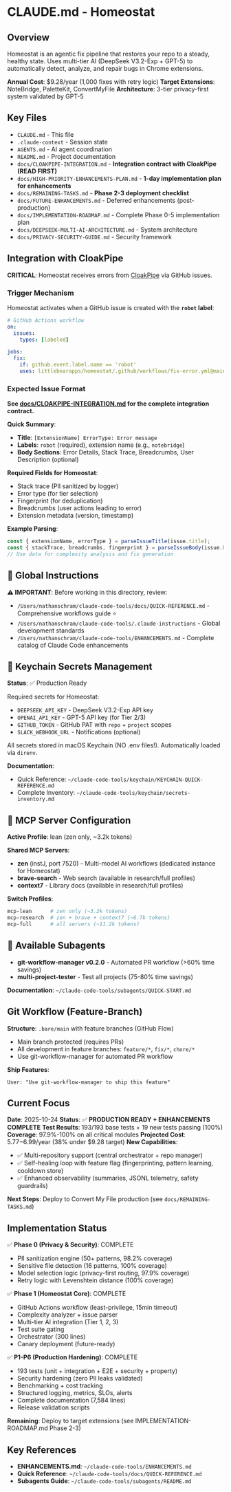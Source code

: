 # CLAUDE.md - Homeostat

## Overview
Homeostat is an agentic fix pipeline that restores your repo to a steady, healthy state. Uses multi-tier AI (DeepSeek V3.2-Exp + GPT-5) to automatically detect, analyze, and repair bugs in Chrome extensions.

**Annual Cost**: $9.28/year (1,000 fixes with retry logic)
**Target Extensions**: NoteBridge, PaletteKit, ConvertMyFile
**Architecture**: 3-tier privacy-first system validated by GPT-5

## Key Files
- `CLAUDE.md` - This file
- `.claude-context` - Session state
- `AGENTS.md` - AI agent coordination
- `README.md` - Project documentation
- `docs/CLOAKPIPE-INTEGRATION.md` - **Integration contract with CloakPipe (READ FIRST)**
- `docs/HIGH-PRIORITY-ENHANCEMENTS-PLAN.md` - **1-day implementation plan for enhancements**
- `docs/REMAINING-TASKS.md` - **Phase 2-3 deployment checklist**
- `docs/FUTURE-ENHANCEMENTS.md` - Deferred enhancements (post-production)
- `docs/IMPLEMENTATION-ROADMAP.md` - Complete Phase 0-5 implementation plan
- `docs/DEEPSEEK-MULTI-AI-ARCHITECTURE.md` - System architecture
- `docs/PRIVACY-SECURITY-GUIDE.md` - Security framework

## Integration with CloakPipe

**CRITICAL**: Homeostat receives errors from [CloakPipe](https://github.com/littlebearapps/cloakpipe) via GitHub issues.

### Trigger Mechanism

Homeostat activates when a GitHub issue is created with the **`robot` label**:

```yaml
# GitHub Actions workflow
on:
  issues:
    types: [labeled]

jobs:
  fix:
    if: github.event.label.name == 'robot'
    uses: littlebearapps/homeostat/.github/workflows/fix-error.yml@main
```

### Expected Issue Format

**See [docs/CLOAKPIPE-INTEGRATION.md](docs/CLOAKPIPE-INTEGRATION.md) for the complete integration contract.**

**Quick Summary**:
- **Title**: `[ExtensionName] ErrorType: Error message`
- **Labels**: `robot` (required), extension name (e.g., `notebridge`)
- **Body Sections**: Error Details, Stack Trace, Breadcrumbs, User Description (optional)

**Required Fields for Homeostat**:
- Stack trace (PII sanitized by logger)
- Error type (for tier selection)
- Fingerprint (for deduplication)
- Breadcrumbs (user actions leading to error)
- Extension metadata (version, timestamp)

**Example Parsing**:
```javascript
const { extensionName, errorType } = parseIssueTitle(issue.title);
const { stackTrace, breadcrumbs, fingerprint } = parseIssueBody(issue.body);
// Use data for complexity analysis and fix generation
```

## 📖 Global Instructions

**⚠️ IMPORTANT**: Before working in this directory, review:
- `/Users/nathanschram/claude-code-tools/docs/QUICK-REFERENCE.md` - Comprehensive workflows guide ⭐
- `/Users/nathanschram/claude-code-tools/.claude-instructions` - Global development standards
- `/Users/nathanschram/claude-code-tools/ENHANCEMENTS.md` - Complete catalog of Claude Code enhancements

## 🔐 Keychain Secrets Management

**Status**: ✅ Production Ready

Required secrets for Homeostat:
- `DEEPSEEK_API_KEY` - DeepSeek V3.2-Exp API key
- `OPENAI_API_KEY` - GPT-5 API key (for Tier 2/3)
- `GITHUB_TOKEN` - GitHub PAT with `repo` + `project` scopes
- `SLACK_WEBHOOK_URL` - Notifications (optional)

All secrets stored in macOS Keychain (NO .env files!). Automatically loaded via `direnv`.

**Documentation**:
- Quick Reference: `~/claude-code-tools/keychain/KEYCHAIN-QUICK-REFERENCE.md`
- Complete Inventory: `~/claude-code-tools/keychain/secrets-inventory.md`

## 🤖 MCP Server Configuration

**Active Profile**: lean (zen only, ~3.2k tokens)

**Shared MCP Servers**:
- **zen** (instJ, port 7520) - Multi-model AI workflows (dedicated instance for Homeostat)
- **brave-search** - Web search (available in research/full profiles)
- **context7** - Library docs (available in research/full profiles)

**Switch Profiles**:
```bash
mcp-lean      # zen only (~3.2k tokens)
mcp-research  # zen + brave + context7 (~6.7k tokens)
mcp-full      # all servers (~11.2k tokens)
```

## 🤖 Available Subagents

- **git-workflow-manager v0.2.0** - Automated PR workflow (>60% time savings)
- **multi-project-tester** - Test all projects (75-80% time savings)

**Documentation**: `~/claude-code-tools/subagents/QUICK-START.md`

## Git Workflow (Feature-Branch)

**Structure**: `.bare/main` with feature branches (GitHub Flow)
- Main branch protected (requires PRs)
- All development in feature branches: `feature/*`, `fix/*`, `chore/*`
- Use git-workflow-manager for automated PR workflow

**Ship Features**:
```
User: "Use git-workflow-manager to ship this feature"
```

## Current Focus

**Date**: 2025-10-24
**Status**: ✅ **PRODUCTION READY + ENHANCEMENTS COMPLETE**
**Test Results**: 193/193 base tests + 19 new tests passing (100%)
**Coverage**: 97.9%-100% on all critical modules
**Projected Cost**: $5.77-$6.99/year (38% under $9.28 target)
**New Capabilities**:
- ✅ Multi-repository support (central orchestrator + repo manager)
- ✅ Self-healing loop with feature flag (fingerprinting, pattern learning, cooldown store)
- ✅ Enhanced observability (summaries, JSONL telemetry, safety guardrails)

**Next Steps**: Deploy to Convert My File production (see `docs/REMAINING-TASKS.md`)

## Implementation Status

✅ **Phase 0 (Privacy & Security)**: COMPLETE
- PII sanitization engine (50+ patterns, 98.2% coverage)
- Sensitive file detection (16 patterns, 100% coverage)
- Model selection logic (privacy-first routing, 97.9% coverage)
- Retry logic with Levenshtein distance (100% coverage)

✅ **Phase 1 (Homeostat Core)**: COMPLETE
- GitHub Actions workflow (least-privilege, 15min timeout)
- Complexity analyzer + issue parser
- Multi-tier AI integration (Tier 1, 2, 3)
- Test suite gating
- Orchestrator (300 lines)
- Canary deployment (future-ready)

✅ **P1-P6 (Production Hardening)**: COMPLETE
- 193 tests (unit + integration + E2E + security + property)
- Security hardening (zero PII leaks validated)
- Benchmarking + cost tracking
- Structured logging, metrics, SLOs, alerts
- Complete documentation (7,584 lines)
- Release validation scripts

**Remaining**: Deploy to target extensions (see IMPLEMENTATION-ROADMAP.md Phase 2-3)

## Key References

- **ENHANCEMENTS.md**: `~/claude-code-tools/ENHANCEMENTS.md`
- **Quick Reference**: `~/claude-code-tools/docs/QUICK-REFERENCE.md`
- **Subagents Guide**: `~/claude-code-tools/subagents/README.md`
